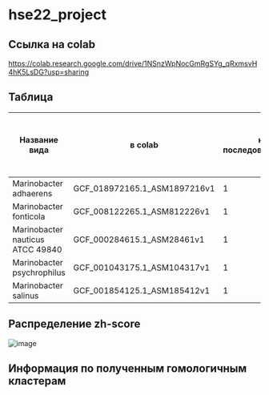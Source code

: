 # hse22_project
## Ссылка на colab
https://colab.research.google.com/drive/1NSnzWpNocGmRgSYg_qRxmsvH4hK5LsDG?usp=sharing
## Таблица
| Название вида     | в colab | к-во последовательностей | общая длина | количество аннотированных генов | доля аннотированных генов в геноме | кол-во участков с zh-score >500 | Общая длина участков с zh-score > 500 |
| ---      | ---       | ---      | ---       | ---      | ---       | ---      | ---       |
| Marinobacter adhaerens | GCF_018972165.1_ASM1897216v1 | 1 | 4420856 | 4148 | 91.85% | 12648 | 124384 |
| Marinobacter fonticola | GCF_008122265.1_ASM812226v1 | 1 | 4543926 | 4054 | 87.94% | 23132 | 226470 |
| Marinobacter nauticus ATCC 49840 | GCF_000284615.1_ASM28461v1 | 1 | 3989480 | 3676 | 91.92% | 11762	| 116226 |
| Marinobacter psychrophilus | GCF_001043175.1_ASM104317v1 | 1 | 3998597 | 3677	 | 89.33% | 17237 | 168268 |
| Marinobacter salinus | GCF_001854125.1_ASM185412v1 | 1 | 4121005 | 3819 | 91.58% | 11628 | 114482 |
## Распределение zh-score
![image](https://user-images.githubusercontent.com/95506249/175605490-dac8f57d-f94d-4b57-b483-65ced4e3e579.png)
## Информация по полученным гомологичным кластерам

